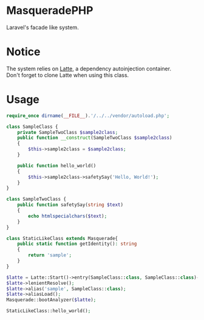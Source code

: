 # MasqueradePHP
Laravel's facade like system.  
# Notice
The system relies on [Latte](https://github.com/KarinAgeha/LattePHP), a dependency autoinjection container.  
Don't forget to clone Latte when using this class.  
# Usage
```php
require_once dirname(__FILE__).'/../../vendor/autoload.php';

class SampleClass {
    private SampleTwoClass $sample2class;
    public function __construct(SampleTwoClass $sample2class)
    {
        $this->sample2class = $sample2class;
    }

    public function hello_world()
    {
        $this->sample2class->safetySay('Hello, World!');
    }
}

class SampleTwoClass {
    public function safetySay(string $text)
    {
        echo htmlspecialchars($text);
    }
}

class StaticLikeClass extends Masquerade{
    public static function getIdentity(): string
    {
        return 'sample';
    }
}

$latte = Latte::Start()->entry(SampleClass::class, SampleClass::class)->entry(SampleTwoClass::class, SampleTwoClass::class);
$latte->lenientResolve();
$latte->alias('sample', SampleClass::class);
$latte->aliasLoad();
Masquerade::bootAnalyzer($latte);

StaticLikeClass::hello_world();
```
